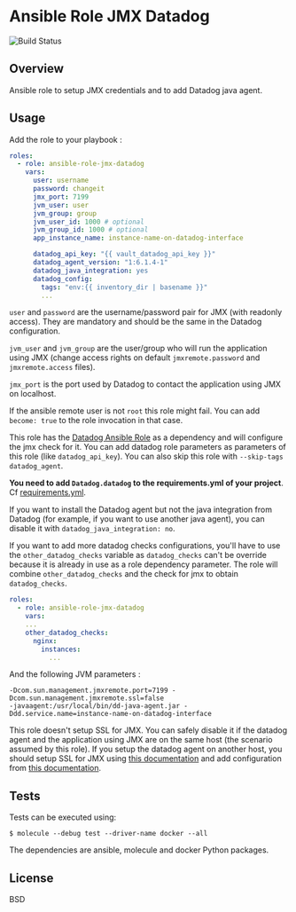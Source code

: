 # Ansible Role JMX Datadog

![Build Status](https://travis-ci.org/peopledoc/ansible-role-jmx-datadog.svg?branch=master)

Overview
--------
Ansible role to setup JMX credentials and to add Datadog java agent.

Usage
-----

Add the role to your playbook :

```yaml
roles:
  - role: ansible-role-jmx-datadog
    vars:
      user: username
      password: changeit
      jmx_port: 7199
      jvm_user: user
      jvm_group: group
      jvm_user_id: 1000 # optional
      jvm_group_id: 1000 # optional
      app_instance_name: instance-name-on-datadog-interface

      datadog_api_key: "{{ vault_datadog_api_key }}"
      datadog_agent_version: "1:6.1.4-1"
      datadog_java_integration: yes
      datadog_config:
        tags: "env:{{ inventory_dir | basename }}"
        ...
```

`user` and `password` are the username/password pair for JMX (with readonly access).
They are mandatory and should be the same in the Datadog configuration.

`jvm_user` and `jvm_group` are the user/group who will run the application using JMX
(change access rights on default `jmxremote.password` and `jmxremote.access` files).

`jmx_port` is the port used by Datadog to contact the application using JMX on localhost.

If the ansible remote user is not `root` this role might fail. You can add
`become: true` to the role invocation in that case.

This role has the [Datadog Ansible Role](https://github.com/DataDog/ansible-datadog) as
a dependency and will configure the jmx check for it. You can add datadog role parameters
as parameters of this role (like `datadog_api_key`). You can also skip this role with
`--skip-tags datadog_agent`.

**You need to add `Datadog.datadog` to the requirements.yml of your project**. Cf [requirements.yml](requirements.yml).

If you want to install the Datadog agent but not the java integration from Datadog (for
example, if you want to use another java agent), you can disable it with
`datadog_java_integration: no`.

If you want to add more datadog checks configurations, you'll have to use the
`other_datadog_checks` variable as `datadog_checks` can't be override because
it is already in use as a role dependency parameter. The role will combine
`other_datadog_checks` and the check for jmx to obtain `datadog_checks`.

```yaml
roles:
  - role: ansible-role-jmx-datadog
    vars:
    ...
    other_datadog_checks:
      nginx:
        instances:
          ...

```

And the following JVM parameters :

```
-Dcom.sun.management.jmxremote.port=7199 -Dcom.sun.management.jmxremote.ssl=false
-javaagent:/usr/local/bin/dd-java-agent.jar -Ddd.service.name=instance-name-on-datadog-interface
```

This role doesn't setup SSL for JMX. You can safely disable it if the datadog
agent and the application using JMX are on the same host (the scenario assumed
by this role). If you setup the datadog agent on another host, you should setup SSL
for JMX using
[this documentation](https://docs.oracle.com/javase/1.5.0/docs/guide/management/agent.html#SSL_enabled)
and add configuration from [this documentation](https://docs.datadoghq.com/integrations/java/).

Tests
-----

Tests can be executed using:

`$ molecule --debug test --driver-name docker --all`

The dependencies are ansible, molecule and docker Python packages.

License
-------
BSD
